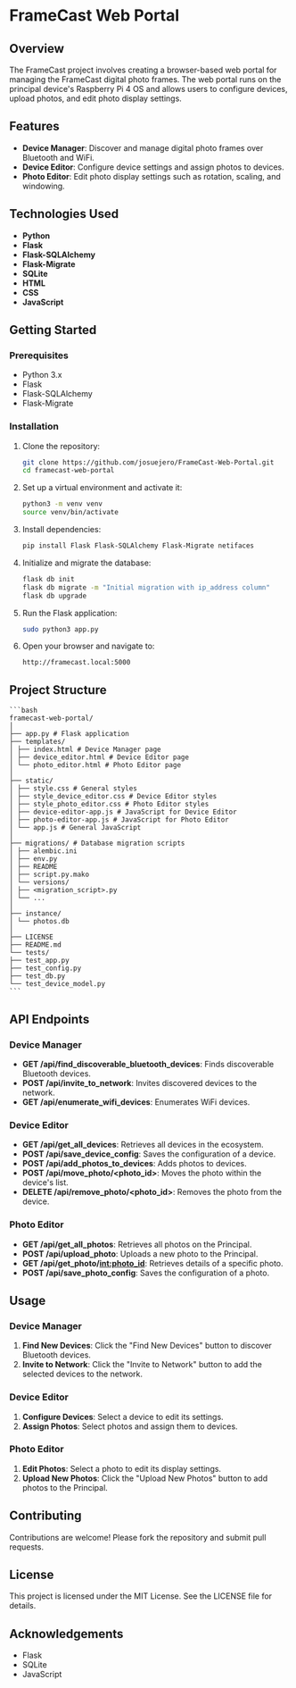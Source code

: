 # FrameCast Web Portal

## Overview

The FrameCast project involves creating a browser-based web portal for managing the FrameCast digital photo frames. The web portal runs on the principal device's Raspberry Pi 4 OS and allows users to configure devices, upload photos, and edit photo display settings.

## Features

- **Device Manager**: Discover and manage digital photo frames over Bluetooth and WiFi.
- **Device Editor**: Configure device settings and assign photos to devices.
- **Photo Editor**: Edit photo display settings such as rotation, scaling, and windowing.

## Technologies Used

- **Python**
- **Flask**
- **Flask-SQLAlchemy**
- **Flask-Migrate**
- **SQLite**
- **HTML**
- **CSS**
- **JavaScript**

## Getting Started

### Prerequisites

- Python 3.x
- Flask
- Flask-SQLAlchemy
- Flask-Migrate

### Installation

1. Clone the repository:
    ```bash
    git clone https://github.com/josuejero/FrameCast-Web-Portal.git
    cd framecast-web-portal
    ```

2. Set up a virtual environment and activate it:
    ```bash
    python3 -m venv venv
    source venv/bin/activate
    ```

3. Install dependencies:
    ```bash
    pip install Flask Flask-SQLAlchemy Flask-Migrate netifaces
    ```

4. Initialize and migrate the database:
    ```bash
    flask db init
    flask db migrate -m "Initial migration with ip_address column"
    flask db upgrade
    ```

5. Run the Flask application:
    ```bash
    sudo python3 app.py
    ```

6. Open your browser and navigate to:
    ```
    http://framecast.local:5000
    ```

## Project Structure

    ```bash
    framecast-web-portal/
    │
    ├── app.py # Flask application
    ├── templates/
    │ ├── index.html # Device Manager page
    │ ├── device_editor.html # Device Editor page
    │ └── photo_editor.html # Photo Editor page
    │
    ├── static/
    │ ├── style.css # General styles
    │ ├── style_device_editor.css # Device Editor styles
    │ ├── style_photo_editor.css # Photo Editor styles
    │ ├── device-editor-app.js # JavaScript for Device Editor
    │ ├── photo-editor-app.js # JavaScript for Photo Editor
    │ └── app.js # General JavaScript
    │
    ├── migrations/ # Database migration scripts
    │ ├── alembic.ini
    │ ├── env.py
    │ ├── README
    │ ├── script.py.mako
    │ └── versions/
    │ ├── <migration_script>.py
    │ └── ...
    │
    ├── instance/
    │ └── photos.db
    │
    ├── LICENSE
    ├── README.md
    └── tests/
    ├── test_app.py
    ├── test_config.py
    ├── test_db.py
    └── test_device_model.py
    ```

## API Endpoints

### Device Manager

- **GET /api/find_discoverable_bluetooth_devices**: Finds discoverable Bluetooth devices.
- **POST /api/invite_to_network**: Invites discovered devices to the network.
- **GET /api/enumerate_wifi_devices**: Enumerates WiFi devices.

### Device Editor

- **GET /api/get_all_devices**: Retrieves all devices in the ecosystem.
- **POST /api/save_device_config**: Saves the configuration of a device.
- **POST /api/add_photos_to_devices**: Adds photos to devices.
- **POST /api/move_photo/<photo_id>**: Moves the photo within the device's list.
- **DELETE /api/remove_photo/<photo_id>**: Removes the photo from the device.

### Photo Editor

- **GET /api/get_all_photos**: Retrieves all photos on the Principal.
- **POST /api/upload_photo**: Uploads a new photo to the Principal.
- **GET /api/get_photo/<int:photo_id>**: Retrieves details of a specific photo.
- **POST /api/save_photo_config**: Saves the configuration of a photo.

## Usage

### Device Manager

1. **Find New Devices**: Click the "Find New Devices" button to discover Bluetooth devices.
2. **Invite to Network**: Click the "Invite to Network" button to add the selected devices to the network.

### Device Editor

1. **Configure Devices**: Select a device to edit its settings.
2. **Assign Photos**: Select photos and assign them to devices.

### Photo Editor

1. **Edit Photos**: Select a photo to edit its display settings.
2. **Upload New Photos**: Click the "Upload New Photos" button to add photos to the Principal.

## Contributing

Contributions are welcome! Please fork the repository and submit pull requests.

## License

This project is licensed under the MIT License. See the LICENSE file for details.

## Acknowledgements

- Flask
- SQLite
- JavaScript

